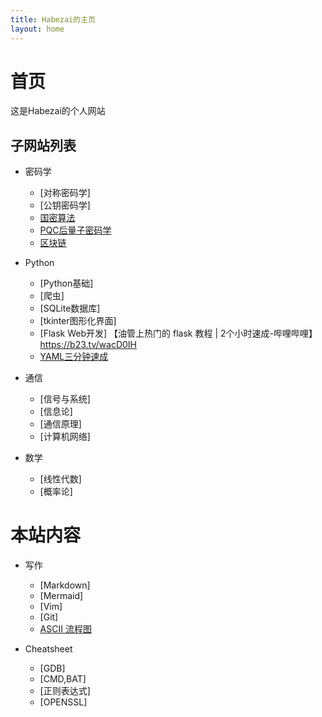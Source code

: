 ```yaml
---
title: Habezai的主页
layout: home
---
```


# 首页
这是Habezai的个人网站

## 子网站列表
- 密码学
    - [对称密码学]
    - [公钥密码学]
    - [国密算法]
    - [PQC后量子密码学]
    - [区块链]

- Python
    - [Python基础]
    - [爬虫]
    - [SQLite数据库]
    - [tkinter图形化界面]
    - [Flask Web开发]
【油管上热门的 flask 教程 | 2个小时速成-哔哩哔哩】 https://b23.tv/wacD0IH
    - [YAML三分钟速成]

- 通信
    - [信号与系统]  
    - [信息论]  
    - [通信原理]  
    - [计算机网络]

- 数学
    - [线性代数]  
    - [概率论]

# 本站内容
- 写作
    - [Markdown]
    - [Mermaid]
    - [Vim]
    - [Git]
    - [ASCII 流程图]

- Cheatsheet
    - [GDB]
    - [CMD,BAT]
    - [正则表达式]
    - [OPENSSL]



[PQC后量子密码学]:https://habezai.github.io/PQC/
[国密算法]:https://habezai.github.io/GuoMi/
[区块链]: Blockchain/blockchain_learn
[ASCII 流程图]: Writing_skills/ascii_flow
[YAML三分钟速成]: cheatsheets/YAML.html
